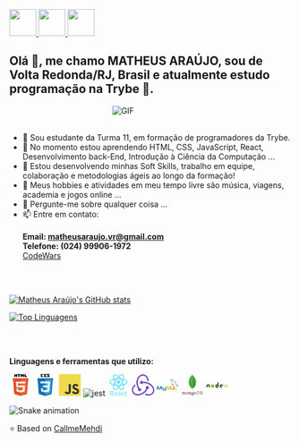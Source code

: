<a href="https://github.com/MatheusAraujoDev" target="_blank">
  <img src="https://cdn.iconscout.com/icon/free/png-256/github-108-438008.png" width="48px" height="48px">
</a> 
<a href="https://www.instagram.com/matt_araujo_/" target="_blank">
  <img src="https://cdn.icon-icons.com/icons2/1211/PNG/512/1491579602-yumminkysocialmedia36_83067.png" width="48px" height="48px">
</a>
<a href="https://www.linkedin.com/in/matheus-ara%C3%BAjo-81a064208/" target="_blank">
  <img src="https://i.ibb.co/Kx2GSrT/linkedin.png" width="48px" height="48px">
</a>

## Olá 👋, me chamo **MATHEUS ARAÚJO**, sou de Volta Redonda/RJ, Brasil e atualmente estudo programação na **Trybe** 🚀. 

   <img align="right" alt="GIF" src="https://i.pinimg.com/originals/e4/26/70/e426702edf874b181aced1e2fa5c6cde.gif" width="320px" />
   
<br />
<br />

- 🔭 Sou estudante da Turma 11, em formação de programadores da Trybe.
- 🌱 No momento estou aprendendo HTML, CSS, JavaScript, React, Desenvolvimento back-End, Introdução à Ciência da Computação ...
- 👯 Estou desenvolvendo minhas Soft Skills, trabalho em equipe, colaboração e metodologias ágeis ao longo da formação!
- 🤔 Meus hobbies e atividades em meu tempo livre são música, viagens, academia e jogos online ...
- 💬 Pergunte-me sobre qualquer coisa ...
- 📫 Entre em contato:
  <br />
  <br />
  **Email: matheusaraujo.vr@gmail.com**
  <br />
  **Telefone: (024) 99906-1972**
  <br />
  [CodeWars](https://www.codewars.com/users/MatheusAra%C3%BAjo)
 
<br />
<br />

[![Matheus Araújo's GitHub stats](https://github-readme-stats.vercel.app/api?username=MatheusAraujoDev&theme=radical)](https://github.com/anuraghazra/github-readme-stats)     

[![Top Linguagens](https://github-readme-stats.vercel.app/api/top-langs/?username=MatheusAraujoDev&layout=compact&theme=radical)](https://github.com/anuraghazra/github-readme-stats)

<br />
<br />

**Linguagens e ferramentas que utilizo:**  

<div align="left">
  <img src="https://raw.githubusercontent.com/devicons/devicon/master/icons/html5/html5-original-wordmark.svg" alt="html5" width="40" height="40"/> 
  <img src="https://raw.githubusercontent.com/devicons/devicon/master/icons/css3/css3-original-wordmark.svg" alt="css3" width="40" height="40"/> 
  <img src="https://raw.githubusercontent.com/devicons/devicon/master/icons/javascript/javascript-original.svg" alt="javascript" width="40" height="40"/> 
  <img src="https://www.learnstorybook.com/intro-to-storybook/logo-jest.png" alt="jest" width="40" height="40" />
  <img src="https://raw.githubusercontent.com/devicons/devicon/master/icons/react/react-original-wordmark.svg" alt="react" width="40" height="40"/> 
  <img src="https://raw.githubusercontent.com/devicons/devicon/master/icons/redux/redux-original.svg" alt="redux" width="40" height="40"/> 
  <img src="https://raw.githubusercontent.com/devicons/devicon/master/icons/mysql/mysql-original-wordmark.svg" alt="mysql" width="40" height="40"/>
  <img src="https://raw.githubusercontent.com/devicons/devicon/master/icons/mongodb/mongodb-original-wordmark.svg" alt="mongodb" width="40" height="40"/>
  <img src="https://raw.githubusercontent.com/devicons/devicon/master/icons/nodejs/nodejs-original-wordmark.svg" alt="nodejs" width="40" height="40"/>
  
  ![Snake animation](https://github.com/MatheusAraujoDev/MatheusAraujoDev/blob/output/github-contribution-grid-snake.svg)
</div>

⭐️ Based on [CallmeMehdi](https://github.com/CallmeMehdi)
